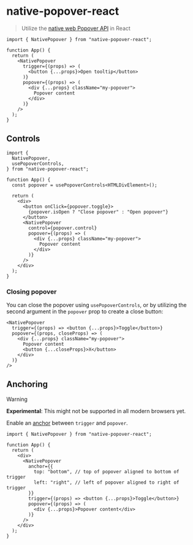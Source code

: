 # native-popover-react

> Utilize the [native web Popover API](https://developer.mozilla.org/en-US/docs/Web/API/Popover_API) in React

```tsx
import { NativePopover } from "native-popover-react";

function App() {
  return (
    <NativePopover
      trigger={(props) => (
        <button {...props}>Open tooltip</button>
      )}
      popover={(props) => (
        <div {...props} className="my-popover">
          Popover content
        </div>
      )}
    />
  );
}
```

## Controls

```tsx
import {
  NativePopover,
  usePopoverControls,
} from "native-popover-react";

function App() {
  const popover = usePopoverControls<HTMLDivElement>();

  return (
    <div>
      <button onClick={popover.toggle}>
        {popover.isOpen ? "Close popover" : "Open popover"}
      </button>
      <NativePopover
        control={popover.control}
        popover={(props) => (
          <div {...props} className="my-popover">
            Popover content
          </div>
        )}
      />
    </div>
  );
}
```

### Closing popover

You can close the popover using `usePopoverControls`, or by utilizing the second argument in the `popover` prop to create a close button:

```tsx
<NativePopover
  trigger={(props) => <button {...props}>Toggle</button>}
  popover={(props, closeProps) => (
    <div {...props} className="my-popover">
      Popover content
      <button {...closeProps}>X</button>
    </div>
  )}
/>
```

## Anchoring

> [!WARNING]  
> **Experimental**: This might not be supported in all modern browsers yet.

Enable an [anchor](https://developer.chrome.com/blog/introducing-popover-api#anchor_positioning) between `trigger` and `popover`.

```tsx
import { NativePopover } from "native-popover-react";

function App() {
  return (
    <div>
      <NativePopover
        anchor={{
          top: "bottom", // top of popover aligned to bottom of trigger
          left: "right", // left of popover aligned to right of trigger
        }}
        trigger={(props) => <button {...props}>Toggle</button>}
        popover={(props) => (
          <div {...props}>Popover content</div>
        )}
      />
    </div>
  );
}
```
